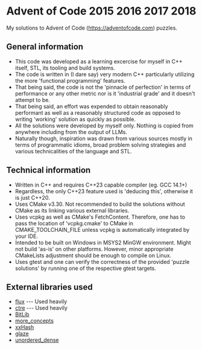 # Advent of Code 2015 2016 2017 2018 #

My solutions to Advent of Code (<https://adventofcode.com>) puzzles.

## General information ##

* This code was developed as a learning excercise for myself in C++ itself, STL, its tooling and build systems.
* The code is written in (I dare say) very modern C++ particularly utilizing the more 'functional programming' features.
* That being said, the code is not the 'pinnacle of perfection' in terms of performance or any other metric nor is it 'industrial grade' and it doesn't attempt to be.
* That being said, an effort was expended to obtain reasonably performant as well as a reasonably structured code as opposed to writing 'working' solution as quickly as possible.
* All the solutions were developed by myself only. Nothing is copied from anywhere including from the output of LLMs.
* Naturally though, inspiration was drawn from various sources mostly in terms of programmatic idioms, broad problem solving strategies and various technicalities of the language and STL.

## Technical information ##

* Written in C++ and requires C++23 capable compiler (eg. GCC 14.1+)
* Regardless, the only C++23 feature used is 'deducing this', otherwise it is just C++20.
* Uses CMake v3.30. Not recommended to build the solutions without CMake as its linking various external libraries.
* Uses vcpkg as well as CMake's FetchContent. Therefore, one has to pass the location of 'vcpkg.cmake' to CMake in CMAKE_TOOLCHAIN_FILE unless vcpkg is automatically integrated by your IDE.
* Intended to be built on Windows in MSYS2 MinGW environment. Might not build 'as-is' on other platforms. However, minor appropriate CMakeLists adjustment should be enough to compile on Linux.
* Uses gtest and one can verify the correctness of the provided 'puzzle solutions' by running one of the respective gtest targets.

## External libraries used ##

* [flux](https://github.com/tcbrindle/flux) --- Used heavily
* [ctre](https://github.com/hanickadot/compile-time-regular-expressions) --- Used heavily
* [BitLib](https://github.com/bkille/bitlib)
* [more_concepts](https://github.com/MiSo1289/more_concepts)
* [xxHash](https://github.com/Cyan4973/xxHash)
* [glaze](https://github.com/stephenberry/glaze)
* [unordered_dense](https://github.com/martinus/unordered_dense)
